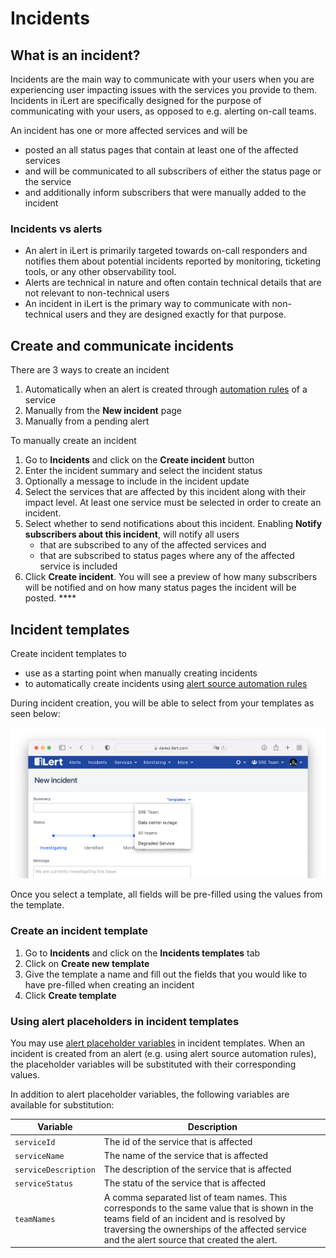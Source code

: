 # Incidents

## What is an incident?

Incidents are the main way to communicate with your users when you are experiencing user impacting issues with the services you provide to them. Incidents in iLert are specifically designed for the purpose of communicating with your users, as opposed to e.g. alerting on-call teams.

An incident has one or more affected services and will be

* posted an all status pages that contain at least one of the affected services
* and will be communicated to all subscribers of either the status page or the service
* and additionally inform subscribers that were manually added to the incident

### Incidents vs alerts

* An alert in iLert is primarily targeted towards on-call responders and notifies them about potential incidents reported by monitoring, ticketing tools, or any other observability tool.&#x20;
* Alerts are technical in nature and often contain technical details that are not relevant to non-technical users
* An incident in iLert is the primary way to communicate with non-technical users and they are designed exactly for that purpose.

## Create and communicate incidents

There are 3 ways to create an incident

1. Automatically when an alert is created through [automation rules](services.md#automation-with-alert-sources) of a service
2. Manually from the **New incident** page
3. Manually from a pending alert

To manually create an incident

1. Go to **Incidents** and click on the **Create incident** button&#x20;
2. Enter the incident summary and select the incident status
3. Optionally a message to include in the incident update
4. Select the services that are affected by this incident along with their impact level. At least one service must be selected in order to create an incident.
5. Select whether to send notifications about this incident. Enabling **Notify subscribers about this incident**, will notify all users
   * that are subscribed to any of the affected services and
   * that are subscribed to status pages where any of the affected service is included
6. Click **Create incident**. You will see a preview of how many subscribers will be notified and on how many status pages the incident will be posted. ****&#x20;



## Incident templates

Create incident templates to&#x20;

* use as a starting point when manually creating incidents
* to automatically create incidents using [alert source automation rules](services.md#automation-with-alert-sources)

During incident creation, you will be able to select from your templates as seen below:

![](<../.gitbook/assets/Screenshot 2022-01-08 at 00.20.19.png>)

Once you select a template, all fields will be pre-filled using the values from the template.

### Create an incident template <a href="#create-an-incident-template" id="create-an-incident-template"></a>

1. Go to **Incidents** and click on the **Incidents templates** tab
2. Click on **Create new template**
3. Give the template a name and fill out the fields that you would like to have pre-filled when creating an incident
4. Click **Create template**

### Using alert placeholders in incident templates <a href="#use-an-incident-template" id="use-an-incident-template"></a>

You may use [alert placeholder variables](../integrations/webhook.md#template-variables-explained) in incident templates. When an incident is created from an alert (e.g. using alert source automation rules), the placeholder variables will be substituted with their corresponding values.

In addition to alert placeholder variables, the following variables are available for substitution:

| Variable             | Description                                                                                                                                                                                                                                |
| -------------------- | ------------------------------------------------------------------------------------------------------------------------------------------------------------------------------------------------------------------------------------------ |
| `serviceId`          | The id of the service that is affected                                                                                                                                                                                                     |
| `serviceName`        | The name of the service that is affected                                                                                                                                                                                                   |
| `serviceDescription` | The description of the service that is affected                                                                                                                                                                                            |
| `serviceStatus`      | The statu of the service that is affected                                                                                                                                                                                                  |
| `teamNames`          | A comma separated list of team names. This corresponds to the same value that is shown in the teams field of an incident and is resolved by traversing the ownerships of the affected service and the alert source that created the alert. |

